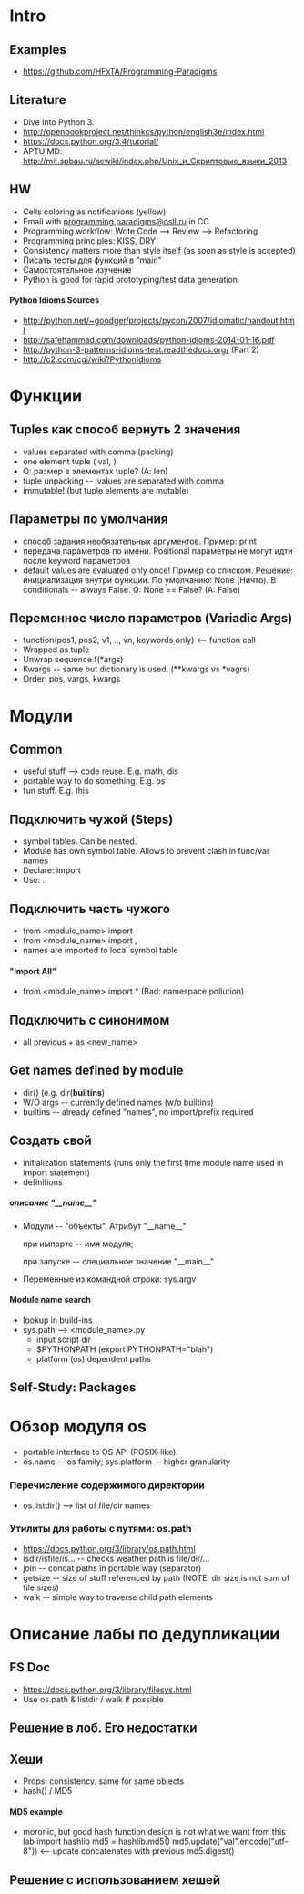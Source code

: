 # Intro

## Examples
* https://github.com/HFxTA/Programming-Paradigms

## Literature
* Dive Into Python 3.
* http://openbookproject.net/thinkcs/python/english3e/index.html
* https://docs.python.org/3.4/tutorial/
* APTU MD: http://mit.spbau.ru/sewiki/index.php/Unix_и_Скриптовые_языки_2013

## HW
* Cells coloring as notifications (yellow)
* Email with programming.paradigms@osll.ru in CC
* Programming workflow: Write Code --> Review --> Refactoring 
* Programming principles: KISS, DRY
* Consistency matters more than style itself (as soon as style is accepted)
* Писать тесты для функций в  "main"
* Самостоятельное изучение
* Python is good for rapid prototyping/test data generation
#### Python Idioms Sources
* http://python.net/~goodger/projects/pycon/2007/idiomatic/handout.html
* http://safehammad.com/downloads/python-idioms-2014-01-16.pdf
* http://python-3-patterns-idioms-test.readthedocs.org/ (Part 2)
* http://c2.com/cgi/wiki?PythonIdioms

# Функции

## Tuples как способ вернуть 2 значения
* values separated with comma (packing)
* one element tuple ( val, )
* Q: размер в элементах tuple? (A: len)
* tuple unpacking -- lvalues are separated with comma
* immutable! (but tuple elements are mutable)

## Параметры по умолчания
* способ задания необязательных аргументов. Пример: print
* передача параметров по имени. Positional параметры не могут идти после keyword параметров
* default values аre evaluated only once! Пример со списком.
	Решение: инициализация внутри функции. По умолчанию: None (Ничто).
	 В conditionals -- always False.
	Q: None == False? (A: False)

## Переменное число параметров (Variadic Args)
* function(pos1, pos2, v1, .., vn, keywords only) <-- function call
* Wrapped as tuple
* Unwrap sequence f(*args)
* Kwargs -- same but dictionary is used. (**kwargs vs *vagrs)
* Order: pos, vargs, kwargs

# Модули

## Common
* useful stuff --> code reuse. E.g. math, dis
* portable way to do something. E.g. os
* fun stuff. E.g. this

## Подключить чужой (Steps)
* symbol tables. Can be nested.
* Module has own symbol table. Allows to prevent clash in func/var names
* Declare: import <module name>
* Use: <module name>.<function name>

## Подключить часть чужого
* from <module_name> import <function>
* from <module_name> import <function1>, <function2>
* names are imported to local symbol table

#### "Import All"
* from <module_name> import * (Bad: namespace pollution)

## Подключить с синонимом
* all previous + as <new_name>

## Get names defined by module
* dir(<module name>) (e.g. dir(__builtins__)
* W/O args -- currently defined names (w/o builtins)
* builtins -- already defined "names", no import/prefix required

## Создать свой
* initialization statements (runs only the first time module name used in import statement)
* definitions
##### oписание "\_\_name__"
* Модули -- "объекты".  Атрибут "\_\_name\_\_"
 
	при импорте -- имя модуля;
	 
	при запуске -- специальное значение "\_\_main\_\_"
 * Переменные из командной строки: sys.argv
#### Module name search
* lookup in build-ins
* sys.path --> <module_name>.py
	* input script dir
	* $PYTHONPATH (export PYTHONPATH="blah")
	* platform (os) dependent paths

## Self-Study: Packages

# Обзор модуля os
* portable interface to OS API (POSIX-like).
* os.name -- os family; sys.platform -- higher granularity
### Перечисление содержимого директории
* os.listdir(<dirname>) --> list of file/dir names
### Утилиты для работы с путями: os.path
* https://docs.python.org/3/library/os.path.html
* isdir/isfile/is... -- checks weather path is file/dir/...
* join -- concat paths in portable way (separator)
* getsize -- size of stuff referenced by path (NOTE: dir size is not sum of file sizes)
* walk -- simple way to traverse child path elements

# Описание лабы по дeдупликации

## FS Doc
* https://docs.python.org/3/library/filesys.html
* Use os.path & listdir / walk if possible

## Решение в лоб. Его недостатки

## Хеши
* Props: consistency, same for same objects
* hash() / MD5
#### MD5 example
* moronic, but good hash function design is not what we want from this lab
import hashlib
md5 = hashlib.md5()
md5.update("val".encode("utf-8"))  <-- update concatenates with previous
md5.digest()

## Решение с использованием хешей
